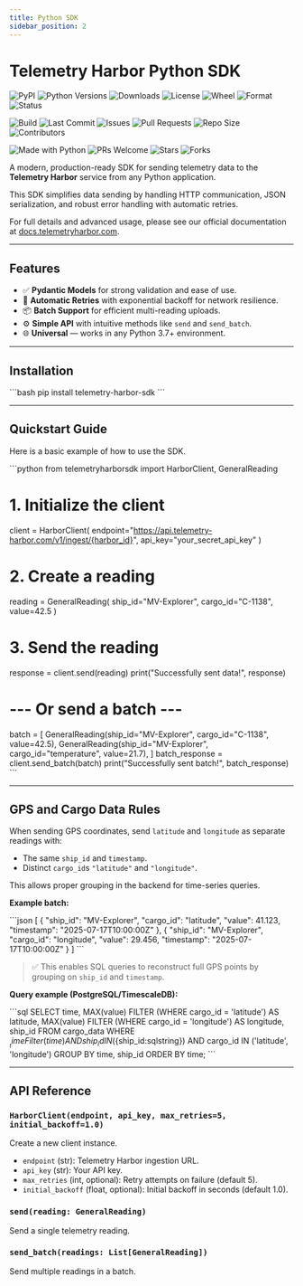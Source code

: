 ```yaml
---
title: Python SDK
sidebar_position: 2
---
```


# Telemetry Harbor Python SDK

<!-- Telemetry Harbor SDK Badges -->
<!-- PyPI -->
![PyPI](https://img.shields.io/pypi/v/telemetry-harbor-sdk.svg)
![Python Versions](https://img.shields.io/pypi/pyversions/telemetry-harbor-sdk.svg)
![Downloads](https://img.shields.io/pypi/dm/telemetry-harbor-sdk.svg)
![License](https://img.shields.io/pypi/l/telemetry-harbor-sdk.svg)
![Wheel](https://img.shields.io/pypi/wheel/telemetry-harbor-sdk.svg)
![Format](https://img.shields.io/pypi/format/telemetry-harbor-sdk.svg)
![Status](https://img.shields.io/pypi/status/telemetry-harbor-sdk.svg)
<!-- GitHub -->
![Build](https://github.com/TelemetryHarbor/harbor-sdk-python/actions/workflows/publish-to-pypi.yml/badge.svg)
![Last Commit](https://img.shields.io/github/last-commit/TelemetryHarbor/harbor-sdk-python.svg)
![Issues](https://img.shields.io/github/issues/TelemetryHarbor/harbor-sdk-python.svg)
![Pull Requests](https://img.shields.io/github/issues-pr/TelemetryHarbor/harbor-sdk-python.svg)
![Repo Size](https://img.shields.io/github/repo-size/TelemetryHarbor/harbor-sdk-python.svg)
![Contributors](https://img.shields.io/github/contributors/TelemetryHarbor/harbor-sdk-python.svg)
<!-- Fun / Community -->
![Made with Python](https://img.shields.io/badge/Made%20with-Python-1f425f.svg)
![PRs Welcome](https://img.shields.io/badge/PRs-welcome-brightgreen.svg)
![Stars](https://img.shields.io/github/stars/TelemetryHarbor/harbor-sdk-python.svg?style=social)
![Forks](https://img.shields.io/github/forks/TelemetryHarbor/harbor-sdk-python.svg?style=social)

A modern, production-ready SDK for sending telemetry data to the **Telemetry Harbor** service from any Python application.

This SDK simplifies data sending by handling HTTP communication, JSON serialization, and robust error handling with automatic retries.

For full details and advanced usage, please see our official documentation at [docs.telemetryharbor.com](https://docs.telemetryharbor.com).

***

## Features

*   ✅ **Pydantic Models** for strong validation and ease of use.
*   🔁 **Automatic Retries** with exponential backoff for network resilience.
*   📦 **Batch Support** for efficient multi-reading uploads.
*   ⚙️ **Simple API** with intuitive methods like `send` and `send_batch`.
*   🌐 **Universal** — works in any Python 3.7+ environment.

***

## Installation

\`\`\`bash
pip install telemetry-harbor-sdk
\`\`\`

---

## Quickstart Guide

Here is a basic example of how to use the SDK.

\`\`\`python
from telemetryharborsdk import HarborClient, GeneralReading

# 1. Initialize the client
client = HarborClient(
    endpoint="https://api.telemetry-harbor.com/v1/ingest/{harbor_id}",
    api_key="your_secret_api_key"
)

# 2. Create a reading
reading = GeneralReading(
    ship_id="MV-Explorer",
    cargo_id="C-1138",
    value=42.5
)

# 3. Send the reading
response = client.send(reading)
print("Successfully sent data!", response)

# --- Or send a batch ---
batch = [
    GeneralReading(ship_id="MV-Explorer", cargo_id="C-1138", value=42.5),
    GeneralReading(ship_id="MV-Explorer", cargo_id="temperature", value=21.7),
]
batch_response = client.send_batch(batch)
print("Successfully sent batch!", batch_response)
\`\`\`

---

## GPS and Cargo Data Rules

When sending GPS coordinates, send `latitude` and `longitude` as separate readings with:
*   The same `ship_id` and `timestamp`.
*   Distinct `cargo_id`s `"latitude"` and `"longitude"`.

This allows proper grouping in the backend for time-series queries.

**Example batch:**

\`\`\`json
[
  {
    "ship_id": "MV-Explorer",
    "cargo_id": "latitude",
    "value": 41.123,
    "timestamp": "2025-07-17T10:00:00Z"
  },
  {
    "ship_id": "MV-Explorer",
    "cargo_id": "longitude",
    "value": 29.456,
    "timestamp": "2025-07-17T10:00:00Z"
  }
]
\`\`\`

> ✅ This enables SQL queries to reconstruct full GPS points by grouping on `ship_id` and `timestamp`.

**Query example (PostgreSQL/TimescaleDB):**

\`\`\`sql
SELECT
    time,
    MAX(value) FILTER (WHERE cargo_id = 'latitude') AS latitude,
    MAX(value) FILTER (WHERE cargo_id = 'longitude') AS longitude,
    ship_id
FROM cargo_data
WHERE $__timeFilter(time)
  AND ship_id IN (${ship_id:sqlstring})
  AND cargo_id IN ('latitude', 'longitude')
GROUP BY time, ship_id
ORDER BY time;
\`\`\`

---

## API Reference

### `HarborClient(endpoint, api_key, max_retries=5, initial_backoff=1.0)`

Create a new client instance.
*   `endpoint` (str): Telemetry Harbor ingestion URL.
*   `api_key` (str): Your API key.
*   `max_retries` (int, optional): Retry attempts on failure (default 5).
*   `initial_backoff` (float, optional): Initial backoff in seconds (default 1.0).

### `send(reading: GeneralReading)`

Send a single telemetry reading.

### `send_batch(readings: List[GeneralReading])`

Send multiple readings in a batch.
